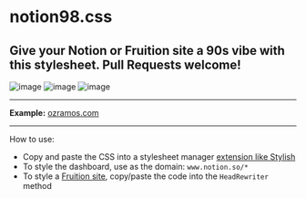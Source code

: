 ﻿# notion98.css

## Give your Notion or Fruition site a 90s vibe with this stylesheet. Pull Requests welcome!

![image](https://user-images.githubusercontent.com/62826752/128670439-f7791fd2-90dd-4cc3-a233-a496c9ec5f2c.png)
![image](https://user-images.githubusercontent.com/62826752/128670518-60df9501-7655-4036-8304-6f133f1aaeff.png)
![image](https://user-images.githubusercontent.com/62826752/128671034-278ddc85-c8df-4f34-968c-3103f63b2616.png)


---

**Example:** [ozramos.com](https://ozramos.com/9e795003978e4e75839f37b6fe369f04)

---

How to use:
- Copy and paste the CSS into a stylesheet manager [extension like Stylish](https://chrome.google.com/webstore/detail/stylish-custom-themes-for/fjnbnpbmkenffdnngjfgmeleoegfcffe?hl=en)
- To style the dashboard, use as the domain: `www.notion.so/*`
- To style a [Fruition site](https://fruitionsite.com/), copy/paste the code into the `HeadRewriter` method
